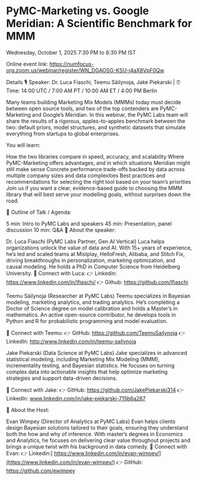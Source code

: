 # PyMC-Marketing vs. Google Meridian: A Scientific Benchmark for MMM
Wednesday, October 1, 2025 7:30 PM to 8:30 PM IST

Online event link:
https://numfocus-org.zoom.us/webinar/register/WN_DGAOSG-KSU-i4aX8VpF0Qw

Details
🎙️ Speaker: Dr. Luca Fiaschi, Teemu Säilynoja, Jake Piekarski | ⏰ Time: 14:00 UTC / 7:00 AM PT / 10:00 AM ET / 4:00 PM Berlin

Many teams building Marketing Mix Models (MMMs) today must decide between open source tools, and two of the top contenders are PyMC-Marketing and Google’s Meridian. In this webinar, the PyMC Labs team will share the results of a rigorous, apples-to-apples benchmark between the two: default priors, model structures, and synthetic datasets that simulate everything from startups to global enterprises.

You will learn:

How the two libraries compare in speed, accuracy, and scalability
Where PyMC-Marketing offers advantages, and in which situations Meridian might still make sense
Concrete performance trade-offs backed by data across multiple company sizes and data complexities
Best practices and recommendations for selecting the right tool based on your team’s priorities
Join us if you want a clear, evidence-based guide to choosing the MMM library that will best serve your modelling goals, without surprises down the road.


📜 Outline of Talk / Agenda:

5 min: Intro to PyMC Labs and speakers
45 min: Presentation, panel discussion
10 min: Q&A
💼 About the speaker:

Dr. Luca Fiaschi (PyMC Labs Partner, Gen AI Vertical)
Luca helps organizations unlock the value of data and AI. With 15+ years of experience, he’s led and scaled teams at Mistplay, HelloFresh, Alibaba, and Stitch Fix, driving breakthroughs in personalization, marketing optimization, and causal modeling. He holds a PhD in Computer Science from Heidelberg University.
🔗 Connect with Luca:
👉 Linkedin: https://www.linkedin.com/in/lfiaschi/
👉 Github: https://github.com/lfiaschi

Teemu Säilynoja (Researcher at PyMC Labs)
Teemu specializes in Bayesian modeling, marketing analytics, and trading analytics. He’s completing a Doctor of Science degree on model calibration and holds a Master’s in mathematics. An active open-source contributor, he develops tools in Python and R for probabilistic programming and model evaluation.

🔗 Connect with Teemu:
👉 GitHub: https://github.com/TeemuSailynoja
👉 LinkedIn: http://www.linkedin.com/in/teemu-sailynoja

Jake Piekarski (Data Science at PyMC Labs)
Jake specializes in advanced statistical modeling, including Marketing Mix Modeling (MMM), incrementality testing, and Bayesian statistics. He focuses on turning complex data into actionable insights that help optimize marketing strategies and support data-driven decisions.

🔗 Connect with Jake:
👉 GitHub: https://github.com/JakePiekarski314
👉 LinkedIn: www.linkedin.com/in/jake-piekarski-715b6a267

💼 About the Host:

Evan Wimpey (Director of Analytics at PyMC Labs)
Evan helps clients design Bayesian solutions tailored to their goals, ensuring they understand both the how and why of inference. With master’s degrees in Economics and Analytics, he focuses on delivering clear value throughout projects and brings a unique twist with his background in data comedy.
🔗 Connect with Evan:
👉 Linkedin:[ https://www.linkedin.com/in/evan-wimpey/](https://www.linkedin.com/in/evan-wimpey/)
👉 GitHub: https://github.com/ewimpey


